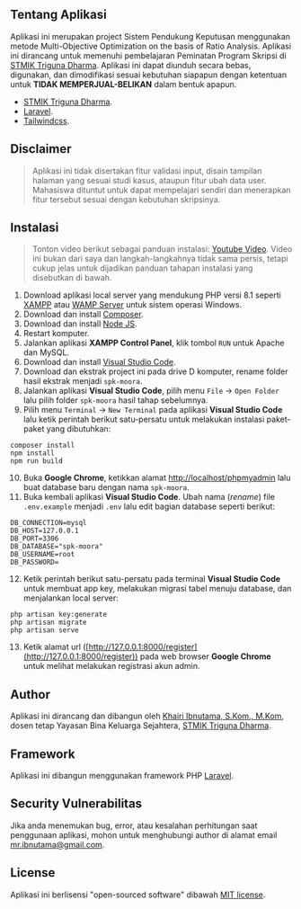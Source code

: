 ## Tentang Aplikasi

Aplikasi ini merupakan project Sistem Pendukung Keputusan menggunakan metode Multi-Objective Optimization on the basis of Ratio Analysis. Aplikasi ini dirancang untuk memenuhi pembelajaran Peminatan Program Skripsi di [STMIK Triguna Dharma](https://www.trigunadharma.ac.id). Aplikasi ini dapat diunduh secara bebas, digunakan, dan dimodifikasi sesuai kebutuhan siapapun dengan ketentuan untuk **TIDAK MEMPERJUAL-BELIKAN** dalam bentuk apapun.

-   [STMIK Triguna Dharma](https://www.trigunadharma.ac.id).
-   [Laravel](https://laravel.com).
-   [Tailwindcss](https://tailwindcss.com/).

## Disclaimer

> Aplikasi ini tidak disertakan fitur validasi input, disain tampilan halaman yang sesuai studi kasus, ataupun fitur ubah data user. Mahasiswa dituntut untuk dapat mempelajari sendiri dan menerapkan fitur tersebut sesuai dengan kebutuhan skripsinya.

## Instalasi

> Tonton video berikut sebagai panduan instalasi: [Youtube Video](https://www.youtube.com/watch?v=2KX-QOIenZM). Video ini bukan dari saya dan langkah-langkahnya tidak sama persis, tetapi cukup jelas untuk dijadikan panduan tahapan instalasi yang disebutkan di bawah.

1. Download aplikasi local server yang mendukung PHP versi 8.1 seperti [XAMPP](https://www.apachefriends.org/download.html) atau [WAMP Server](https://www.wampserver.com/en/download-wampserver-64bits/) untuk sistem operasi Windows.
2. Download dan install [Composer](https://getcomposer.org/Composer-Setup.exe).
3. Download dan install [Node JS](https://nodejs.org/en/download/).
4. Restart komputer.
5. Jalankan aplikasi **XAMPP Control Panel**, klik tombol `RUN` untuk Apache dan MySQL.
6. Download dan install [Visual Studio Code](https://code.visualstudio.com/Download).
7. Download dan ekstrak project ini pada drive D komputer, rename folder hasil ekstrak menjadi `spk-moora`.
8. Jalankan aplikasi **Visual Studio Code**, pilih menu `File` -> `Open Folder` lalu pilih folder `spk-moora` hasil tahap sebelumnya.
9. Pilih menu `Terminal` -> `New Terminal` pada aplikasi **Visual Studio Code** lalu ketik perintah berikut satu-persatu untuk melakukan instalasi paket-paket yang dibutuhkan:

```
composer install
npm install
npm run build
```

10. Buka **Google Chrome**, ketikkan alamat [http://localhost/phpmyadmin](http://localhost/phpmyadmin) lalu buat database baru dengan nama `spk-moora`.
11. Buka kembali aplikasi **Visual Studio Code**. Ubah nama (_rename_) file `.env.example` menjadi `.env` lalu edit bagian database seperti berikut:

```
DB_CONNECTION=mysql
DB_HOST=127.0.0.1
DB_PORT=3306
DB_DATABASE="spk-moora"
DB_USERNAME=root
DB_PASSWORD=
```

12. Ketik perintah berikut satu-persatu pada terminal **Visual Studio Code** untuk membuat app key, melakukan migrasi tabel menuju database, dan menjalankan local server:

```
php artisan key:generate
php artisan migrate
php artisan serve
```

13. Ketik alamat url ([http://127.0.0.1:8000/register](http://127.0.0.1:8000/register)) pada web browser **Google Chrome** untuk melihat melakukan registrasi akun admin.

## Author

Aplikasi ini dirancang dan dibangun oleh [Khairi Ibnutama, S.Kom., M.Kom](https://kaitama.dev), dosen tetap Yayasan Bina Keluarga Sejahtera, [STMIK Triguna Dharma](https://www.trigunadharma.ac.id).

## Framework

Aplikasi ini dibangun menggunakan framework PHP [Laravel](https://laravel.com).

## Security Vulnerabilitas

Jika anda menemukan bug, error, atau kesalahan perhitungan saat penggunaan aplikasi, mohon untuk menghubungi author di alamat email [mr.ibnutama@gmail.com](mailto:mr.ibnutama@gmail.com).

## License

Aplikasi ini berlisensi "open-sourced software" dibawah [MIT license](https://opensource.org/licenses/MIT).
